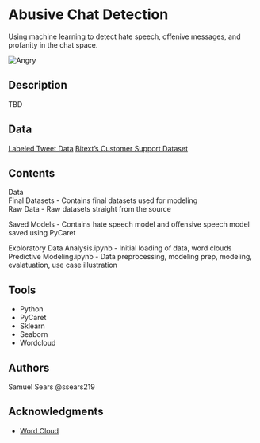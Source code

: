 # Abusive Chat Detection

Using machine learning to detect hate speech, offenive messages, and profanity in the chat space.

![Angry](https://cdn.pixabay.com/photo/2020/10/14/20/30/angry-5655418_960_720.png?raw=true)

## Description

TBD

## Data

[Labeled Tweet Data](https://www.kaggle.com/arashnic/7-nlp-tasks-with-tweets)
[Bitext’s Customer Support Dataset](https://blog.bitext.com/free-customer-support-dataset)

## Contents

Data  
Final Datasets - Contains final datasets used for modeling  
Raw Data - Raw datasets straight from the source  

Saved Models - Contains hate speech model and offensive speech model saved using PyCaret

Exploratory Data Analysis.ipynb - Initial loading of data, word clouds  
Predictive Modeling.ipynb - Data preprocessing, modeling prep, modeling, evalatuation, use case illustration



## Tools
* Python
* PyCaret
* Sklearn
* Seaborn
* Wordcloud


## Authors

Samuel Sears @ssears219  


## Acknowledgments

* [Word Cloud](https://www.geeksforgeeks.org/generating-word-cloud-python/)
